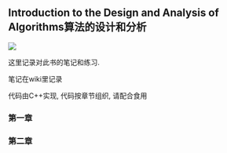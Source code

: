 ## Introduction to the Design and Analysis of Algorithms算法的设计和分析

![](https://img1.doubanio.com/view/subject/l/public/s6944177.jpg)

这里记录对此书的笔记和练习.

笔记在wiki里记录

代码由C++实现, 代码按章节组织, 请配合食用

### 第一章

### 第二章

